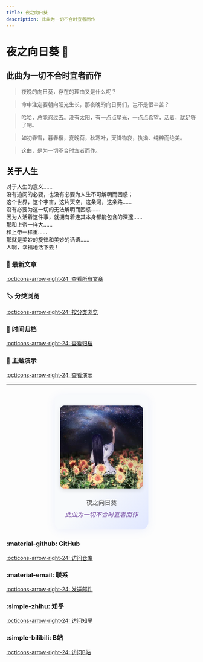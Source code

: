 ```yaml
---
title: 夜之向日葵
description: 此曲为一切不合时宜者而作
---
```


# 夜之向日葵 🌻

<div class="grid" markdown>

<div class="card" markdown>

## 此曲为一切不合时宜者而作

> 夜晚的向日葵，存在的理由又是什么呢？

> 命中注定要朝向阳光生长，那夜晚的向日葵们，岂不是很辛苦？

> 哈哈，总能忍过去。没有太阳，有一点点星光，一点点希望，活着，就足够了吧。

> 如初春雪，暮春樱，夏晚荷，秋寒叶，天降物哀，执拗、纯粹而绝美。

> 这曲，是为一切不合时宜者而作。

</div>

<div class="card" markdown>

## 关于人生

对于人生的意义……  
没有追问的必要，也没有必要为人生不可解明而困惑；  
这个世界，这个宇宙，这片天空，这条河，这条路……  
没有必要为这一切的无法解明而困惑……  
因为人活着这件事，就拥有着连其本身都能包含的深邃……   
那和上帝一样大……   
和上帝一样重……   
那就是美妙的旋律和美妙的话语……  
人啊，幸福地活下去！  

</div>

</div>

<div class="grid" markdown>

<div class="card" markdown>

### 🎵 最新文章

[:octicons-arrow-right-24: 查看所有文章](blog/index.md)

</div>

<div class="card" markdown>

### 🏷️ 分类浏览

[:octicons-arrow-right-24: 按分类浏览](blog/categories.md)

</div>

<div class="card" markdown>

### 📅 时间归档

[:octicons-arrow-right-24: 查看归档](blog/archive.md)

</div>

<div class="card" markdown>

### 📅 主题演示

[:octicons-arrow-right-24: 查看演示](theme-demo.md)

</div>

</div>

---

<div style="display: flex; justify-content: center; margin: 2em 0;">
  <div class="card" style="max-width: 400px; padding: 2em 1em; background: linear-gradient(135deg, #f8fafc 60%, #e0e7ff 100%); border-radius: 18px; box-shadow: 0 4px 24px rgba(102,126,234,0.10); display: flex; flex-direction: column; align-items: center;">
    <img src="assets/HelianNuits.png" width="220" alt="HelianNuits" style="border-radius:12px;box-shadow:0 4px 12px rgba(0,0,0,0.13);margin-bottom:1.2em;" />
    <div style="font-size: 1.15em; color: #444; font-weight: 500; text-align: center; margin-top: 0.5em;">
      夜之向日葵<br>
      <span style="display:inline-block; margin-top:0.5em; color:#764ba2; font-style:italic; font-size:1em; font-weight:400;">
        此曲为一切不合时宜者而作
      </span>
    </div>
  </div>
</div>

<div class="grid" markdown>

<div class="card" markdown>

### :material-github: GitHub

[:octicons-arrow-right-24: 访问仓库](https://github.com/SXP-Simon/HelianNuits)

</div>

<div class="card" markdown>

### :material-email: 联系

[:octicons-arrow-right-24: 发送邮件](mailto:Nighthelianthus@email.ncu.edu.cn)

</div>

<div class="card" markdown>

### :simple-zhihu: 知乎

[:octicons-arrow-right-24: 访问知乎](https://www.zhihu.com/people/29-79-68-57-27)

</div>

<div class="card" markdown>

### :simple-bilibili: B站

[:octicons-arrow-right-24: 访问B站](https://space.bilibili.com/609923881)

</div>


</div>
